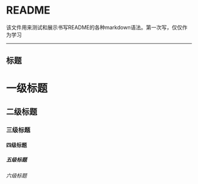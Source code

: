 README
===========================
该文件用来测试和展示书写README的各种markdown语法。第一次写，仅仅作为学习
****

标题
------

# 一级标题  
## 二级标题  
### 三级标题  
#### 四级标题  
##### 五级标题  
###### 六级标题
